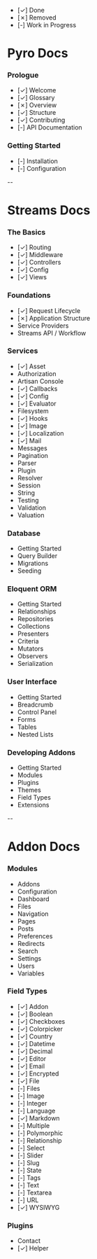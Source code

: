 - [&check;] Done
- [&cross;] Removed
- [-] Work in Progress

# Pyro Docs

### Prologue

- [&check;] Welcome
- [&check;] Glossary
- [&cross;] Overview
- [&check;] Structure
- [&check;] Contributing
- [-] API Documentation

### Getting Started

- [-] Installation
- [-] Configuration

--

# Streams Docs

### The Basics

- [&check;] Routing
- [&check;] Middleware
- [&check;] Controllers
- [&check;] Config
- [&check;] Views

### Foundations

- [&check;] Request Lifecycle
- [&cross;] Application Structure
- Service Providers
- Streams API / Workflow

### Services

- [&check;] Asset
- Authorization
- Artisan Console
- [&check;] Callbacks
- [&check;] Config
- [&check;] Evaluator
- Filesystem
- [&check;] Hooks
- [&check;] Image
- [&check;] Localization
- [&check;] Mail
- Messages
- Pagination
- Parser
- Plugin
- Resolver
- Session
- String
- Testing
- Validation
- Valuation

### Database

- Getting Started
- Query Builder
- Migrations
- Seeding

### Eloquent ORM

- Getting Started
- Relationships
- Repositories
- Collections
- Presenters
- Criteria
- Mutators
- Observers
- Serialization

### User Interface

- Getting Started
- Breadcrumb
- Control Panel
- Forms
- Tables
- Nested Lists

### Developing Addons

- Getting Started
- Modules
- Plugins
- Themes
- Field Types
- Extensions

--

# Addon Docs

### Modules

- Addons
- Configuration
- Dashboard
- Files
- Navigation
- Pages
- Posts
- Preferences
- Redirects
- Search
- Settings
- Users
- Variables

### Field Types

- [&check;] Addon
- [&check;] Boolean
- [&check;] Checkboxes
- [&check;] Colorpicker
- [&check;] Country
- [&check;] Datetime
- [&check;] Decimal
- [&check;] Editor
- [&check;] Email
- [&check;] Encrypted
- [&check;] File
- [-] Files
- [-] Image
- [-] Integer
- [-] Language
- [&check;] Markdown
- [-] Multiple
- [-] Polymorphic
- [-] Relationship
- [-] Select
- [-] Slider
- [-] Slug
- [-] State
- [-] Tags
- [-] Text
- [-] Textarea
- [-] URL
- [&check;] WYSIWYG

### Plugins

- Contact
- [&check;] Helper
